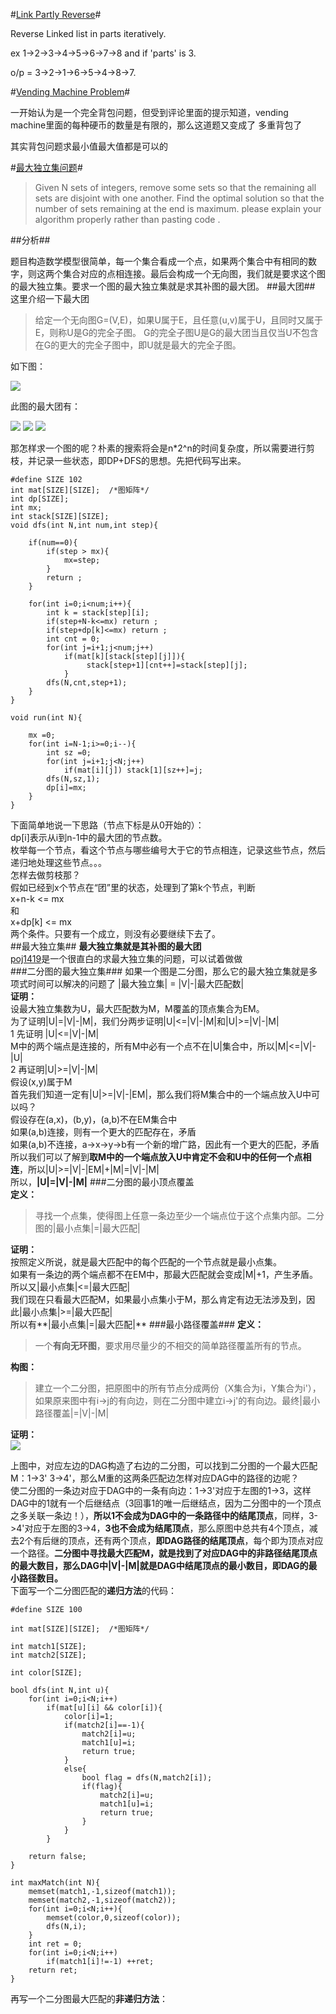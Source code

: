 #[Link Partly Reverse](http://www.careercup.com/question?id=15138683)#

Reverse Linked list in parts iteratively.

ex 1->2->3->4->5->6->7->8 and if 'parts' is 3.

o/p = 3->2->1->6->5->4->8->7.


#[Vending Machine Problem](http://www.careercup.com/question?id=15139685)#

一开始认为是一个完全背包问题，但受到评论里面的提示知道，vending machine里面的每种硬币的数量是有限的，那么这道题又变成了
多重背包了

其实背包问题求最小值最大值都是可以的

#[最大独立集问题](http://www.careercup.com/question?id=15148712)#

>Given N sets of integers, remove some sets so that the remaining all sets are disjoint with one another. Find the optimal solution so that the number of sets remaining at the end is maximum.
please explain your algorithm properly rather than pasting code .   

##分析##

题目构造数学模型很简单，每一个集合看成一个点，如果两个集合中有相同的数字，则这两个集合对应的点相连接。最后会构成一个无向图，我们就是要求这个图的最大独立集。要求一个图的最大独立集就是求其补图的最大团。
##最大团##
这里介绍一下最大团
>给定一个无向图G=(V,E)，如果U属于E，且任意(u,v)属于U，且同时又属于E，则称U是G的完全子图。
>G的完全子图U是G的最大团当且仅当U不包含在G的更大的完全子图中，即U就是最大的完全子图。

如下图：

![](./pictures/graph.jpg)

此图的最大团有：

![](./pictures/maxclique1.jpg) ![](./pictures/maxclique2.jpg) ![](./pictures/maxclique3.jpg)

那怎样求一个图的呢？朴素的搜索将会是n*2^n的时间复杂度，所以需要进行剪枝，并记录一些状态，即DP+DFS的思想。先把代码写出来。

	#define SIZE 102
	int mat[SIZE][SIZE];  /*图矩阵*/
	int dp[SIZE];
	int mx;
	int stack[SIZE][SIZE];
	void dfs(int N,int num,int step){
	
		if(num==0){
			if(step > mx){
				mx=step;
			}
			return ;
		}
	
		for(int i=0;i<num;i++){
			int k = stack[step][i];
			if(step+N-k<=mx) return ;
			if(step+dp[k]<=mx) return ;
			int cnt = 0;
			for(int j=i+1;j<num;j++)
				if(mat[k][stack[step][j]]){
				     stack[step+1][cnt++]=stack[step][j];
				}
			dfs(N,cnt,step+1);
		}
	}
	
	void run(int N){
	
		mx =0;
		for(int i=N-1;i>=0;i--){
			int sz =0;
			for(int j=i+1;j<N;j++)
				if(mat[i][j]) stack[1][sz++]=j;
			dfs(N,sz,1);
			dp[i]=mx;
		}
	}
	
下面简单地说一下思路（节点下标是从0开始的）：  
dp[i]表示从i到n-1中的最大团的节点数。   
枚举每一个节点，看这个节点与哪些编号大于它的节点相连，记录这些节点，然后递归地处理这些节点。。。    
怎样去做剪枝那？    
假如已经到x个节点在“团”里的状态，处理到了第k个节点，判断   
	x+n-k <= mx   
和   
	x+dp[k] <= mx     
两个条件。只要有一个成立，则没有必要继续下去了。    
##最大独立集##
**最大独立集就是其补图的最大团**     
[poj1419](http://poj.org/problem?id=1419)是一个很直白的求最大独立集的问题，可以试着做做         
###二分图的最大独立集###
如果一个图是二分图，那么它的最大独立集就是多项式时间可以解决的问题了 |最大独立集| = |V|-|最大匹配数|    
**证明：**   
设最大独立集数为U，最大匹配数为M，M覆盖的顶点集合为EM。    
为了证明|U|=|V|-|M|，我们分两步证明|U|<=|V|-|M|和|U|>=|V|-|M|   
1 先证明 |U|<=|V|-|M|     
M中的两个端点是连接的，所有M中必有一个点不在|U|集合中，所以|M|<=|V|-|U|    
2 再证明|U|>=|V|-|M|    
假设(x,y)属于M     
首先我们知道一定有|U|>=|V|-|EM|，那么我们将M集合中的一个端点放入U中可以吗？    
假设存在(a,x)，(b,y)，(a,b)不在EM集合中    
如果(a,b)连接，则有一个更大的匹配存在，矛盾     
如果(a,b)不连接，a->x->y->b有一个新的增广路，因此有一个更大的匹配，矛盾    
所以我们可以了解到**取M中的一个端点放入U中肯定不会和U中的任何一个点相连**，所以|U|>=|V|-|EM|+|M|=|V|-|M|    
所以，**|U|=|V|-|M|**
###二分图的最小顶点覆盖    
**定义：**    
>寻找一个点集，使得图上任意一条边至少一个端点位于这个点集内部。二分图的|最小点集|=|最大匹配|

**证明：**   
按照定义所说，就是最大匹配中的每个匹配的一个节点就是最小点集。    
如果有一条边的两个端点都不在EM中，那最大匹配就会变成|M|+1，产生矛盾。所以又|最小点集|<=|最大匹配|      
我们现在只看最大匹配M，如果最小点集小于M，那么肯定有边无法涉及到，因此|最小点集|>=|最大匹配|    
所以有**|最小点集|=|最大匹配|**
###最小路径覆盖###
**定义：**
>一个**有向无环图**，要求用尽量少的不相交的简单路径覆盖所有的节点。    

**构图：**    
>建立一个二分图，把原图中的所有节点分成两份（X集合为i，Y集合为i'），如果原来图中有i->j的有向边，则在二分图中建立i->j'的有向边。最终|最小路径覆盖|=|V|-|M|

**证明：**    
![](./pictures/vertexcover1.jpg)

上图中，对应左边的DAG构造了右边的二分图，可以找到二分图的一个最大匹配M：1->3' 3->4'，那么M重的这两条匹配边怎样对应DAG中的路径的边呢？    
使二分图的一条边对应于DAG中的一条有向边：1->3'对应于左图的1->3，这样DAG中的1就有一个后继结点（3回事1的唯一后继结点，因为二分图中的一个顶点之多关联一条边！），**所以1不会成为DAG中的一条路径中的结尾顶点**，同样，3->4'对应于左图的3->4，**3也不会成为结尾顶点**，那么原图中总共有4个顶点，减去2个有后继的顶点，还有两个顶点，**即DAG路径的结尾顶点**，每个即为顶点对应一个路径。**二分图中寻找最大匹配M，就是找到了对应DAG中的非路径结尾顶点的最大数目，那么DAG中|V|-|M|就是DAG中结尾顶点的最小数目，即DAG的最小路径数目。**     
下面写一个二分图匹配的**递归方法**的代码：    
    
	#define SIZE 100
	
	int mat[SIZE][SIZE];  /*图矩阵*/
	
	int match1[SIZE];
	int match2[SIZE];
	
	int color[SIZE];
	
	bool dfs(int N,int u){
		for(int i=0;i<N;i++)
			if(mat[u][i] && color[i]){
				color[i]=1;
				if(match2[i]==-1){
					match2[i]=u;
					match1[u]=i;
					return true;
				}
				else{
					bool flag = dfs(N,match2[i]);
					if(flag){
						match2[i]=u;
						match1[u]=i;
						return true;
					}
				}
			}
		
		return false;
	}
	
	int maxMatch(int N){
		memset(match1,-1,sizeof(match1));
		memset(match2,-1,sizeof(match2));
		for(int i=0;i<N;i++){
			memset(color,0,sizeof(color));
			dfs(N,i);
		}
		int ret = 0;
		for(int i=0;i<N;i++)
			if(match1[i]!=-1) ++ret;
		return ret;
	}

再写一个二分图最大匹配的**非递归方法**：    

